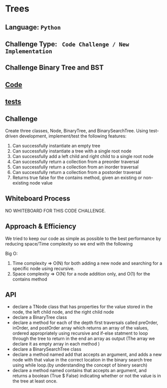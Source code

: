 # Trees

## Language: `Python`
## Challenge Type: ` Code Challenge / New Implementation`


## Challenge Binary Tree and BST

## [Code](https://github.com/mohammad-alshish/data-structures-and-algorithms/blob/main/Trees/Trees.py)
## [tests](https://github.com/mohammad-alshish/data-structures-and-algorithms/blob/main/tests/test_Trees.py)


## Challenge

Create three classes, Node, BinaryTree, and BinarySearchTree. Using test-driven development, implement/test the following features:

1. Can successfully instantiate an empty tree
2. Can successfully instantiate a tree with a single root node
3. Can successfully add a left child and right child to a single root node
4. Can successfully return a collection from a preorder traversal
5. Can successfully return a collection from an inorder traversal
6. Can successfully return a collection from a postorder traversal
7. Returns true	false for the contains method, given an existing or non-existing node value

## Whiteboard Process
NO WHITEBOARD FOR THIS CODE CHALLENGE.

## Approach & Efficiency
We tried to keep our code as simple as possible to the best performance by reducing space/Time complexity
so we end with the following

Big O:
1. Time complexity => O(N) for both adding a new node and searching for a specific node using recursive.
2. Space complexity => O(N) for a node addition only, and O(1) for the contains method


## API 
- declare a TNode class that has properties for the value stored in the node, the left child node, and the right child node
- declare a BinaryTree class 
- declare a method for each of the depth first traversals called preOrder, inOrder, and postOrder  array which returns an array of the values, ordered appropriately  using recursive and if-else statment to loop through the tree to return in the end an array as output (The array we declare it as empty array in each method )
- declare a BinarySearchTree class
- declare a method named add that accepts an argument, and adds a new node with that value in the correct location in the binary search tree using while loop.(by understanding the concept of binery search)
- declare a method named contains that accepts an argument, and returns a boolean (True $ False) indicating whether or not the value is in the tree at least once.